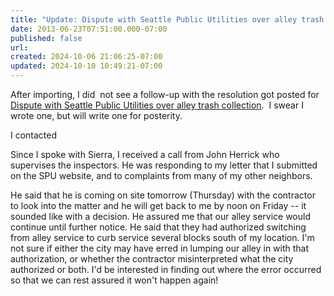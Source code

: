 ```yaml
---
title: "Update: Dispute with Seattle Public Utilities over alley trash collection"
date: 2013-06-23T07:51:00.000-07:00
published: false
url: 
created: 2024-10-06 21:06:25-07:00
updated: 2024-10-10 10:49:21-07:00
---
```


After importing, I did  not see a follow-up with the resolution got posted for [Dispute with Seattle Public Utilities over alley trash collection](https://truthimperative.axley.net/2010/05/dispute-with-seattle-public-utilities.html).  I swear I wrote one, but will write one for posterity.  
  
I contacted  
  
Since I spoke with Sierra, I received a call from John Herrick who supervises the inspectors. He was responding to my letter that I submitted on the SPU website, and to complaints from many of my other neighbors.  
  
He said that he is coming on site tomorrow (Thursday) with the contractor to look into the matter and he will get back to me by noon on Friday -- it sounded like with a decision. He assured me that our alley service would continue until further notice. He said that they had authorized switching from alley service to curb service several blocks south of my location. I'm not sure if either the city may have erred in lumping our alley in with that authorization, or whether the contractor misinterpreted what the city authorized or both. I'd be interested in finding out where the error occurred so that we can rest assured it won't happen again!